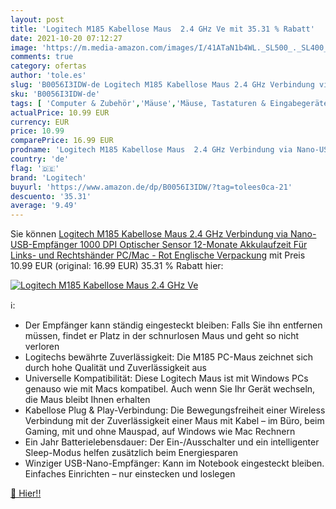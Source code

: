 ```yaml
---
layout: post
title: 'Logitech M185 Kabellose Maus  2.4 GHz Ve mit 35.31 % Rabatt'
date: 2021-10-20 07:12:27
image: 'https://m.media-amazon.com/images/I/41ATaN1b4WL._SL500_._SL400_.jpg'
comments: true
category: ofertas
author: 'tole.es'
slug: 'B0056I3IDW-de Logitech M185 Kabellose Maus 2.4 GHz Verbindung via Nano-...'
sku: 'B0056I3IDW-de'
tags: [ 'Computer & Zubehör','Mäuse','Mäuse, Tastaturen & Eingabegeräte','logitech', ]
actualPrice: 10.99 EUR
currency: EUR
price: 10.99
comparePrice: 16.99 EUR
prodname: 'Logitech M185 Kabellose Maus  2.4 GHz Verbindung via Nano-USB-Empfänger  1000 DPI Optischer Sensor  12-Monate Akkulaufzeit  Für Links- und Rechtshänder  PC/Mac - Rot  Englische Verpackung'
country: 'de'
flag: '🇩🇪'
brand: 'Logitech'
buyurl: 'https://www.amazon.de/dp/B0056I3IDW/?tag=tolees0ca-21'
descuento: '35.31'
average: '9.49'
---
```


Sie können [Logitech M185 Kabellose Maus  2.4 GHz Verbindung via Nano-USB-Empfänger  1000 DPI Optischer Sensor  12-Monate Akkulaufzeit  Für Links- und Rechtshänder  PC/Mac - Rot  Englische Verpackung](https://www.amazon.de/dp/B0056I3IDW/?tag=tolees0ca-21) mit Preis 10.99 EUR (original: 16.99 EUR) 35.31 % Rabatt hier:

[![Logitech M185 Kabellose Maus  2.4 GHz Ve](https://m.media-amazon.com/images/I/41ATaN1b4WL._SL500_._SL400_.jpg)](https://www.amazon.de/dp/B0056I3IDW/?tag=tolees0ca-21)

ℹ️:

- Der Empfänger kann ständig eingesteckt bleiben: Falls Sie ihn entfernen müssen, findet er Platz in der schnurlosen Maus und geht so nicht verloren
- Logitechs bewährte Zuverlässigkeit: Die M185 PC-Maus zeichnet sich durch hohe Qualität und Zuverlässigkeit aus
- Universelle Kompatibilität: Diese Logitech Maus ist mit Windows PCs genauso wie mit Macs kompatibel. Auch wenn Sie Ihr Gerät wechseln, die Maus bleibt Ihnen erhalten
- Kabellose Plug & Play-Verbindung: Die Bewegungsfreiheit einer Wireless Verbindung mit der Zuverlässigkeit einer Maus mit Kabel – im Büro, beim Gaming, mit und ohne Mauspad, auf Windows wie Mac Rechnern
- Ein Jahr Batterielebensdauer: Der Ein-/Ausschalter und ein intelligenter Sleep-Modus helfen zusätzlich beim Energiesparen
- Winziger USB-Nano-Empfänger: Kann im Notebook eingesteckt bleiben. Einfaches Einrichten – nur einstecken und loslegen

[🛒 Hier!!](https://www.amazon.de/dp/B0056I3IDW/?tag=tolees0ca-21)
